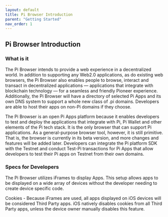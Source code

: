 ```yaml
---
layout: default
title: Pi Browser Introduction
parent: "Getting Started"
nav_order: 1
---
```


## Pi Browser Introduction

### What is it

The Pi Browser intends to provide a web experience in a decentralized world. In addition to supporting any Web2.0 applications, as do existing web browsers, the Pi Browser also enables people to browse, interact and transact in decentralized applications — applications that integrate with blockchain technology — for a seamless and friendly Pioneer experience. Additionally, the Pi Browser will have a directory of selected Pi Apps and its own DNS system to support a whole new class of .pi domains. Developers are able to host their apps on non-Pi domains if they choose.

The Pi Browser is an  open Pi Apps platform because it enables developers to test and deploy the applications that integrate with Pi, Pi Wallet and other elements of the Pi tech stack. It is the only browser that can support Pi applications. As a general-purpose browser tool, however, it is still primitive. That is, the browser is currently in its beta version, and more changes and features will be added later. Developers can integrate the Pi platform SDK with the Testnet and conduct Test-Pi transactions for Pi Apps that allow developers to test their Pi apps on Testnet from their own domains.

### Specs for Developers
The Pi Browser utilizes iFrames to display Apps. This setup allows apps to be displayed on a wide array of devices without the developer needing to create device specific code. 

Cookies - Because iFrames are used, all apps displayed on iOS devices will be considered Third Party apps. iOS natively disables cookies from all Third Party apps, unless the device owner manually disables this feature.

